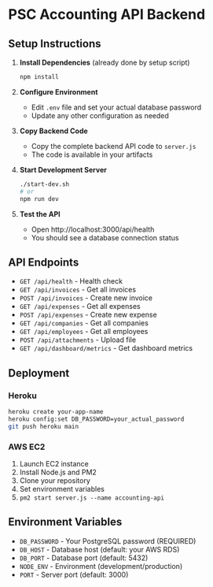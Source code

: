 # PSC Accounting API Backend

## Setup Instructions

1. **Install Dependencies** (already done by setup script)
   ```bash
   npm install
   ```

2. **Configure Environment**
   - Edit `.env` file and set your actual database password
   - Update any other configuration as needed

3. **Copy Backend Code**
   - Copy the complete backend API code to `server.js`
   - The code is available in your artifacts

4. **Start Development Server**
   ```bash
   ./start-dev.sh
   # or
   npm run dev
   ```

5. **Test the API**
   - Open http://localhost:3000/api/health
   - You should see a database connection status

## API Endpoints

- `GET /api/health` - Health check
- `GET /api/invoices` - Get all invoices
- `POST /api/invoices` - Create new invoice
- `GET /api/expenses` - Get all expenses
- `POST /api/expenses` - Create new expense
- `GET /api/companies` - Get all companies
- `GET /api/employees` - Get all employees
- `POST /api/attachments` - Upload file
- `GET /api/dashboard/metrics` - Get dashboard metrics

## Deployment

### Heroku
```bash
heroku create your-app-name
heroku config:set DB_PASSWORD=your_actual_password
git push heroku main
```

### AWS EC2
1. Launch EC2 instance
2. Install Node.js and PM2
3. Clone your repository
4. Set environment variables
5. `pm2 start server.js --name accounting-api`

## Environment Variables

- `DB_PASSWORD` - Your PostgreSQL password (REQUIRED)
- `DB_HOST` - Database host (default: your AWS RDS)
- `DB_PORT` - Database port (default: 5432)
- `NODE_ENV` - Environment (development/production)
- `PORT` - Server port (default: 3000)
